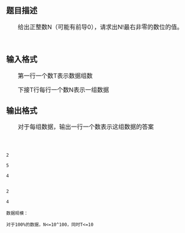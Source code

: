 ## 题目描述

<div></div>
<div>
 <span style="font-size: 12pt">       </span><span style="font-size: 12pt">给出正整数</span><span style="font-size: 12pt">N</span><span style="font-size: 12pt">（可能有前导</span><span style="font-size: 12pt">0</span><span style="font-size: 12pt">），请求出</span><span style="font-size: 12pt">N!</span><span style="font-size: 12pt">最右非零的数位的值。</span>
</div>
<div>
  
</div>

## 输入格式

<div>
 <span style="font-size: 12pt">       </span><span style="font-size: 12pt">第一行一个数</span><span style="font-size: 12pt">T</span><span style="font-size: 12pt">表示数据组数</span>
</div>
<div>
 <span style="font-size: 12pt">       </span><span style="font-size: 12pt">下接</span><span style="font-size: 12pt">T</span><span style="font-size: 12pt">行每行一个数</span><span style="font-size: 12pt">N</span><span style="font-size: 12pt">表示一组数据</span>
</div>
<p></p>

## 输出格式

<div>
 <span style="font-size: 12pt">       </span><span style="font-size: 12pt">对于每组数据，输出一行一个数表示这组数据的答案</span>
</div>
<div>
  
</div>

```input1
2
5
4
```
```output1
2
4
数据规模：
对于100%的数据，N<=10^100，同时T<=10
```
